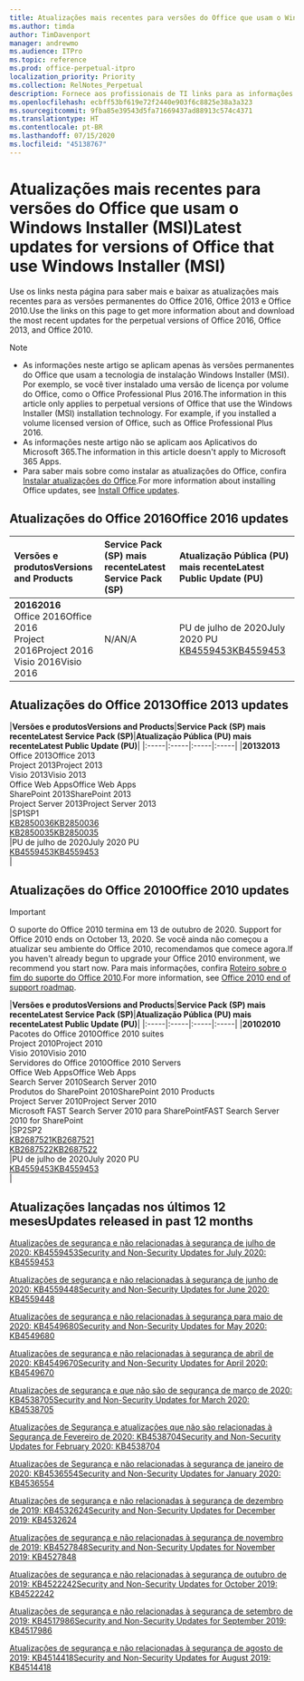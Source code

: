 ```yaml
---
title: Atualizações mais recentes para versões do Office que usam o Windows Installer (MSI)
ms.author: timda
author: TimDavenport
manager: andrewmo
ms.audience: ITPro
ms.topic: reference
ms.prod: office-perpetual-itpro
localization_priority: Priority
ms.collection: RelNotes_Perpetual
description: Fornece aos profissionais de TI links para as informações de atualização mais recentes para as versões permanentes do Office 2016, Office 2013 e Office 2010
ms.openlocfilehash: ecbff53bf619e72f2440e903f6c8825e38a3a323
ms.sourcegitcommit: 9fba85e39543d5fa71669437ad88913c574c4371
ms.translationtype: HT
ms.contentlocale: pt-BR
ms.lasthandoff: 07/15/2020
ms.locfileid: "45138767"
---
```

# <a name="latest-updates-for-versions-of-office-that-use-windows-installer-msi"></a><span data-ttu-id="97750-103">Atualizações mais recentes para versões do Office que usam o Windows Installer (MSI)</span><span class="sxs-lookup"><span data-stu-id="97750-103">Latest updates for versions of Office that use Windows Installer (MSI)</span></span>

<span data-ttu-id="97750-104">Use os links nesta página para saber mais e baixar as atualizações mais recentes para as versões permanentes do Office 2016, Office 2013 e Office 2010.</span><span class="sxs-lookup"><span data-stu-id="97750-104">Use the links on this page to get more information about and download the most recent updates for the perpetual versions of Office 2016, Office 2013, and Office 2010.</span></span>
  
 
> [!NOTE]
> - <span data-ttu-id="97750-p101">As informações neste artigo se aplicam apenas às versões permanentes do Office que usam a tecnologia de instalação Windows Installer (MSI). Por exemplo, se você tiver instalado uma versão de licença por volume do Office, como o Office Professional Plus 2016.</span><span class="sxs-lookup"><span data-stu-id="97750-p101">The information in this article only applies to perpetual versions of Office that use the Windows Installer (MSI) installation technology. For example, if you installed a volume licensed version of Office, such as Office Professional Plus 2016.</span></span>
> - <span data-ttu-id="97750-107">As informações neste artigo não se aplicam aos Aplicativos do Microsoft 365.</span><span class="sxs-lookup"><span data-stu-id="97750-107">The information in this article doesn't apply to Microsoft 365 Apps.</span></span>
> - <span data-ttu-id="97750-108">Para saber mais sobre como instalar as atualizações do Office, confira [Instalar atualizações do Office](https://support.office.com/article/2ab296f3-7f03-43a2-8e50-46de917611c5).</span><span class="sxs-lookup"><span data-stu-id="97750-108">For more information about installing Office updates, see [Install Office updates](https://support.office.com/article/2ab296f3-7f03-43a2-8e50-46de917611c5).</span></span> 


## <a name="office-2016-updates"></a><span data-ttu-id="97750-109">Atualizações do Office 2016</span><span class="sxs-lookup"><span data-stu-id="97750-109">Office 2016 updates</span></span>

|<span data-ttu-id="97750-110">**Versões e produtos**</span><span class="sxs-lookup"><span data-stu-id="97750-110">**Versions and Products**</span></span>|<span data-ttu-id="97750-111">**Service Pack (SP) mais recente**</span><span class="sxs-lookup"><span data-stu-id="97750-111">**Latest Service Pack (SP)**</span></span>|<span data-ttu-id="97750-112">**Atualização Pública (PU) mais recente**</span><span class="sxs-lookup"><span data-stu-id="97750-112">**Latest Public Update (PU)**</span></span>|
|:-----|:-----|:-----|
|<span data-ttu-id="97750-113">**2016**</span><span class="sxs-lookup"><span data-stu-id="97750-113">**2016**</span></span> <br/> <span data-ttu-id="97750-114">Office 2016</span><span class="sxs-lookup"><span data-stu-id="97750-114">Office 2016</span></span>  <br/> <span data-ttu-id="97750-115">Project 2016</span><span class="sxs-lookup"><span data-stu-id="97750-115">Project 2016</span></span>  <br/> <span data-ttu-id="97750-116">Visio 2016</span><span class="sxs-lookup"><span data-stu-id="97750-116">Visio 2016</span></span>  <br/> |<span data-ttu-id="97750-117">N/A</span><span class="sxs-lookup"><span data-stu-id="97750-117">N/A</span></span>  <br/> |<span data-ttu-id="97750-118">PU de julho de 2020</span><span class="sxs-lookup"><span data-stu-id="97750-118">July 2020 PU</span></span>  <br/> [<span data-ttu-id="97750-119">KB4559453</span><span class="sxs-lookup"><span data-stu-id="97750-119">KB4559453</span></span>](https://support.microsoft.com/help/4559453) <br/> |
   
## <a name="office-2013-updates"></a><span data-ttu-id="97750-120">Atualizações do Office 2013</span><span class="sxs-lookup"><span data-stu-id="97750-120">Office 2013 updates</span></span>

|<span data-ttu-id="97750-121">**Versões e produtos**</span><span class="sxs-lookup"><span data-stu-id="97750-121">**Versions and Products**</span></span>|<span data-ttu-id="97750-122">**Service Pack (SP) mais recente**</span><span class="sxs-lookup"><span data-stu-id="97750-122">**Latest Service Pack (SP)**</span></span>|<span data-ttu-id="97750-123">**Atualização Pública (PU) mais recente**</span><span class="sxs-lookup"><span data-stu-id="97750-123">**Latest Public Update (PU)**</span></span>|
|:-----|:-----|:-----|:-----|
|<span data-ttu-id="97750-124">**2013**</span><span class="sxs-lookup"><span data-stu-id="97750-124">**2013**</span></span> <br/> <span data-ttu-id="97750-125">Office 2013</span><span class="sxs-lookup"><span data-stu-id="97750-125">Office 2013</span></span>  <br/> <span data-ttu-id="97750-126">Project 2013</span><span class="sxs-lookup"><span data-stu-id="97750-126">Project 2013</span></span>  <br/> <span data-ttu-id="97750-127">Visio 2013</span><span class="sxs-lookup"><span data-stu-id="97750-127">Visio 2013</span></span>  <br/> <span data-ttu-id="97750-128">Office Web Apps</span><span class="sxs-lookup"><span data-stu-id="97750-128">Office Web Apps</span></span>  <br/> <span data-ttu-id="97750-129">SharePoint 2013</span><span class="sxs-lookup"><span data-stu-id="97750-129">SharePoint 2013</span></span>  <br/> <span data-ttu-id="97750-130">Project Server 2013</span><span class="sxs-lookup"><span data-stu-id="97750-130">Project Server 2013</span></span>  <br/> |<span data-ttu-id="97750-131">SP1</span><span class="sxs-lookup"><span data-stu-id="97750-131">SP1</span></span> <br/> [<span data-ttu-id="97750-132">KB2850036</span><span class="sxs-lookup"><span data-stu-id="97750-132">KB2850036</span></span>](https://support.microsoft.com/kb/2850036) <br/>[<span data-ttu-id="97750-133">KB2850035</span><span class="sxs-lookup"><span data-stu-id="97750-133">KB2850035</span></span>](https://support.microsoft.com/kb/2850035) <br/> |<span data-ttu-id="97750-134">PU de julho de 2020</span><span class="sxs-lookup"><span data-stu-id="97750-134">July 2020 PU</span></span>  <br/> [<span data-ttu-id="97750-135">KB4559453</span><span class="sxs-lookup"><span data-stu-id="97750-135">KB4559453</span></span>](https://support.microsoft.com/help/4559453) <br/> |
   
## <a name="office-2010-updates"></a><span data-ttu-id="97750-136">Atualizações do Office 2010</span><span class="sxs-lookup"><span data-stu-id="97750-136">Office 2010 updates</span></span>
> [!IMPORTANT]
<span data-ttu-id="97750-137">O suporte do Office 2010 termina em 13 de outubro de 2020. </span><span class="sxs-lookup"><span data-stu-id="97750-137">Support for Office 2010 ends on October 13, 2020.</span></span> <span data-ttu-id="97750-138">Se você ainda não começou a atualizar seu ambiente do Office 2010, recomendamos que comece agora.</span><span class="sxs-lookup"><span data-stu-id="97750-138">If you haven't already begun to upgrade your Office 2010 environment, we recommend you start now.</span></span> <span data-ttu-id="97750-139">Para mais informações, confira [Roteiro sobre o fim do suporte do Office 2010](https://docs.microsoft.com/DeployOffice/office-2010-end-support-roadmap).</span><span class="sxs-lookup"><span data-stu-id="97750-139">For more information, see [Office 2010 end of support roadmap](https://docs.microsoft.com/DeployOffice/office-2010-end-support-roadmap).</span></span>

|<span data-ttu-id="97750-140">**Versões e produtos**</span><span class="sxs-lookup"><span data-stu-id="97750-140">**Versions and Products**</span></span>|<span data-ttu-id="97750-141">**Service Pack (SP) mais recente**</span><span class="sxs-lookup"><span data-stu-id="97750-141">**Latest Service Pack (SP)**</span></span>|<span data-ttu-id="97750-142">**Atualização Pública (PU) mais recente**</span><span class="sxs-lookup"><span data-stu-id="97750-142">**Latest Public Update (PU)**</span></span>|
|:-----|:-----|:-----|:-----|
|<span data-ttu-id="97750-143">**2010**</span><span class="sxs-lookup"><span data-stu-id="97750-143">**2010**</span></span> <br/> <span data-ttu-id="97750-144">Pacotes do Office 2010</span><span class="sxs-lookup"><span data-stu-id="97750-144">Office 2010 suites</span></span>  <br/> <span data-ttu-id="97750-145">Project 2010</span><span class="sxs-lookup"><span data-stu-id="97750-145">Project 2010</span></span>  <br/> <span data-ttu-id="97750-146">Visio 2010</span><span class="sxs-lookup"><span data-stu-id="97750-146">Visio 2010</span></span>  <br/> <span data-ttu-id="97750-147">Servidores do Office 2010</span><span class="sxs-lookup"><span data-stu-id="97750-147">Office 2010 Servers</span></span>  <br/> <span data-ttu-id="97750-148">Office Web Apps</span><span class="sxs-lookup"><span data-stu-id="97750-148">Office Web Apps</span></span>  <br/> <span data-ttu-id="97750-149">Search Server 2010</span><span class="sxs-lookup"><span data-stu-id="97750-149">Search Server 2010</span></span>  <br/> <span data-ttu-id="97750-150">Produtos do SharePoint 2010</span><span class="sxs-lookup"><span data-stu-id="97750-150">SharePoint 2010 Products</span></span>  <br/> <span data-ttu-id="97750-151">Project Server 2010</span><span class="sxs-lookup"><span data-stu-id="97750-151">Project Server 2010</span></span>  <br/> <span data-ttu-id="97750-152">Microsoft FAST Search Server 2010 para SharePoint</span><span class="sxs-lookup"><span data-stu-id="97750-152">FAST Search Server 2010 for SharePoint</span></span>  <br/> |<span data-ttu-id="97750-153">SP2</span><span class="sxs-lookup"><span data-stu-id="97750-153">SP2</span></span> <br/>[<span data-ttu-id="97750-154">KB2687521</span><span class="sxs-lookup"><span data-stu-id="97750-154">KB2687521</span></span>](https://support.microsoft.com/kb/2687521) <br/> [<span data-ttu-id="97750-155">KB2687522</span><span class="sxs-lookup"><span data-stu-id="97750-155">KB2687522</span></span>](https://support.microsoft.com/kb/2687522) <br/> |<span data-ttu-id="97750-156">PU de julho de 2020</span><span class="sxs-lookup"><span data-stu-id="97750-156">July 2020 PU</span></span>  <br/> [<span data-ttu-id="97750-157">KB4559453</span><span class="sxs-lookup"><span data-stu-id="97750-157">KB4559453</span></span>](https://support.microsoft.com/help/4559453) <br/>|
   

   
## <a name="updates-released-in-past-12-months"></a><span data-ttu-id="97750-158">Atualizações lançadas nos últimos 12 meses</span><span class="sxs-lookup"><span data-stu-id="97750-158">Updates released in past 12 months</span></span>

[<span data-ttu-id="97750-159">Atualizações de segurança e não relacionadas à segurança de julho de 2020: KB4559453</span><span class="sxs-lookup"><span data-stu-id="97750-159">Security and Non-Security Updates for July 2020: KB4559453</span></span>](https://support.microsoft.com/help/4559453)

[<span data-ttu-id="97750-160">Atualizações de segurança e não relacionadas à segurança de junho de 2020: KB4559448</span><span class="sxs-lookup"><span data-stu-id="97750-160">Security and Non-Security Updates for June 2020: KB4559448</span></span>](https://support.microsoft.com/help/4559448)

[<span data-ttu-id="97750-161">Atualizações de segurança e não relacionadas à segurança para maio de 2020: KB4549680</span><span class="sxs-lookup"><span data-stu-id="97750-161">Security and Non-Security Updates for May 2020: KB4549680</span></span>](https://support.microsoft.com/help/4549680)

[<span data-ttu-id="97750-162">Atualizações de segurança e não relacionadas à segurança de abril de 2020: KB4549670</span><span class="sxs-lookup"><span data-stu-id="97750-162">Security and Non-Security Updates for April 2020: KB4549670</span></span>](https://support.microsoft.com/help/4549670)

[<span data-ttu-id="97750-163">Atualizações de segurança e que não são de segurança de março de 2020: KB4538705</span><span class="sxs-lookup"><span data-stu-id="97750-163">Security and Non-Security Updates for March 2020: KB4538705</span></span>](https://support.microsoft.com/help/4538705)

[<span data-ttu-id="97750-164">Atualizações de Segurança e atualizações que não são relacionadas à Segurança de Fevereiro de 2020: KB4538704</span><span class="sxs-lookup"><span data-stu-id="97750-164">Security and Non-Security Updates for February 2020: KB4538704</span></span>](https://support.microsoft.com/help/4538704)

[<span data-ttu-id="97750-165">Atualizações de Segurança e não relacionadas à segurança de janeiro de 2020: KB4536554</span><span class="sxs-lookup"><span data-stu-id="97750-165">Security and Non-Security Updates for January 2020: KB4536554</span></span>](https://support.microsoft.com/help/4536554)

[<span data-ttu-id="97750-166">Atualizações de segurança e não relacionadas à segurança de dezembro de 2019: KB4532624</span><span class="sxs-lookup"><span data-stu-id="97750-166">Security and Non-Security Updates for December 2019: KB4532624</span></span>](https://support.microsoft.com/help/4532624)

[<span data-ttu-id="97750-167">Atualizações de segurança e não relacionadas à segurança de novembro de 2019: KB4527848</span><span class="sxs-lookup"><span data-stu-id="97750-167">Security and Non-Security Updates for November 2019: KB4527848</span></span>](https://support.microsoft.com/help/4527848)

[<span data-ttu-id="97750-168">Atualizações de segurança e não relacionadas à segurança de outubro de 2019: KB4522242</span><span class="sxs-lookup"><span data-stu-id="97750-168">Security and Non-Security Updates for October 2019: KB4522242</span></span>](https://support.microsoft.com/help/4522242)

[<span data-ttu-id="97750-169">Atualizações de segurança e não relacionadas à segurança de setembro de 2019: KB4517986</span><span class="sxs-lookup"><span data-stu-id="97750-169">Security and Non-Security Updates for September 2019: KB4517986</span></span>](https://support.microsoft.com/help/4517986 )

[<span data-ttu-id="97750-170">Atualizações de segurança e não relacionadas à segurança de agosto de 2019: KB4514418</span><span class="sxs-lookup"><span data-stu-id="97750-170">Security and Non-Security Updates for August 2019: KB4514418</span></span>](https://support.microsoft.com/help/4514418)


</br>